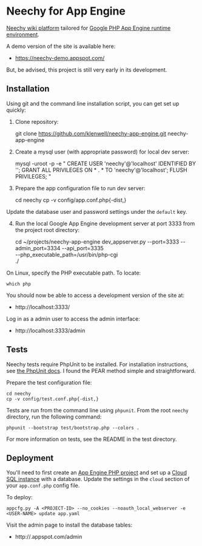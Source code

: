 # Neechy for App Engine

[Neechy wiki platform](https://github.com/klenwell/neechy-app-engine) tailored for [Google PHP App Engine runtime environment](https://cloud.google.com/appengine/docs/php/).

A demo version of the site is available here:

- https://neechy-demo.appspot.com/

But, be advised, this project is still very early in its development.


## Installation

Using git and the command line installation script, you can get set up quickly:

1. Clone repository:

    git clone https://github.com/klenwell/neechy-app-engine.git neechy-app-engine

2. Create a mysql user (with appropriate password) for local dev server:

    mysql -uroot -p -e "
     CREATE USER 'neechy'@'localhost' IDENTIFIED BY '<PASSWORD>';
     GRANT ALL PRIVILEGES ON * . * TO 'neechy'@'localhost';
     FLUSH PRIVILEGES;
    "

3. Prepare the app configuration file to run dev server:

    cd neechy
    cp -v config/app.conf.php{-dist,}

Update the database user and password settings under the `default` key.

4. Run the local Google App Engine development server at port 3333 from the project root directory:

    cd ~/projects/neechy-app-engine
    dev_appserver.py --port=3333 --admin_port=3334 --api_port=3335 \
      --php_executable_path=/usr/bin/php-cgi \
      ./

On Linux, specify the PHP executable path. To locate:

    which php

You should now be able to access a development version of the site at:

- http://localhost:3333/

Log in as a admin user to access the admin interface:

- http://localhost:3333/admin


## Tests
Neechy tests require PhpUnit to be installed. For installation instructions, see [the PhpUnit docs](http://phpunit.de/manual/3.7/en/installation.html). I found the PEAR method simple and straightforward.

Prepare the test configuration file:

    cd neechy
    cp -v config/test.conf.php{-dist,}

Tests are run from the command line using `phpunit`. From the root `neechy` directory, run the following command:

    phpunit --bootstrap test/bootstrap.php --colors .

For more information on tests, see the README in the test directory.


## Deployment
You'll need to first create an [App Engine PHP project](https://cloud.google.com/appengine/docs/php/) and set up a [Cloud SQL instance](https://cloud.google.com/sql/docs/getting-started) with a database. Update the settings in the `cloud` section of your `app.conf.php` config file.

To deploy:

    appcfg.py -A <PROJECT-ID> --no_cookies --noauth_local_webserver -e <USER-NAME> update app.yaml

Visit the admin page to install the database tables:

- http://<MY-SITE>.appspot.com/admin
